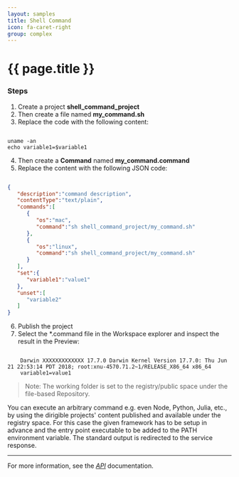 ```yaml
---
layout: samples
title: Shell Command
icon: fa-caret-right
group: complex
---
```


{{ page.title }}
===

### Steps


1. Create a project **shell_command_project**
2. Then create a file named **my_command.sh**
3. Replace the code with the following content:

```

uname -an
echo variable1=$variable1

```

4. Then create a **Command** named **my_command.command**
5. Replace the content with the following JSON code:

```json

{
   "description":"command description",
   "contentType":"text/plain",
   "commands":[
      {
         "os":"mac",
         "command":"sh shell_command_project/my_command.sh"
      },
      {
         "os":"linux",
         "command":"sh shell_command_project/my_command.sh"
      }
   ],
   "set":{
      "variable1":"value1"
   },
   "unset":[
      "variable2"
   ]
}

```

6. Publish the project
8. Select the *.command file in the Workspace explorer and inspect the result in the Preview:

```

    Darwin XXXXXXXXXXXXX 17.7.0 Darwin Kernel Version 17.7.0: Thu Jun 21 22:53:14 PDT 2018; root:xnu-4570.71.2~1/RELEASE_X86_64 x86_64
    variable1=value1

```

> Note: The working folder is set to the registry/public space under the file-based Repository.

You can execute an arbitrary command e.g. even Node, Python, Julia, etc., by using the dirigible projects' content published and available under the registry space. For this case the given framework has to be setup in advance and the entry point executable to be added to the PATH environment variable. The standard output is redirected to the service response.

---

For more information, see the *[API](../api/)* documentation.
